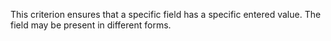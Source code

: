 This criterion ensures that a specific field has a specific entered value. The field may be present in different forms.